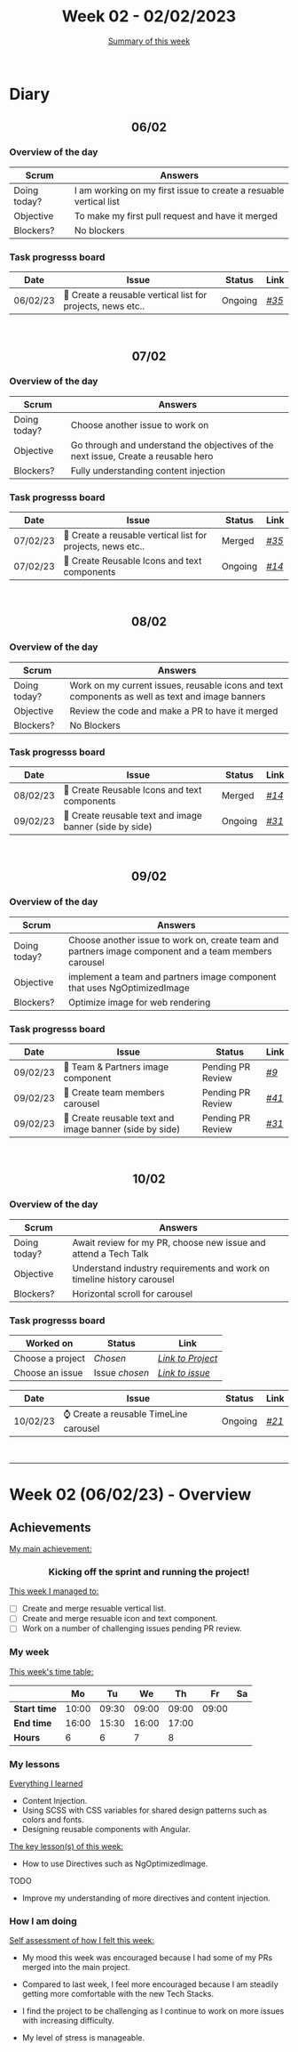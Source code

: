 

<!-- 
  Welcome to your weekly agenda.
  In this agenda, you will note down day to day progress.
-->

<h1 align="center">Week 02 - 02/02/2023</h1>

<p align="center"><a href="#summary">Summary of this week</a></p>

<br/>
<!-- 
  -- SECTION: OVERVIEW
  -- For each day, fill out your diary
  -->

<h1>Diary</h1>

<h2 align="center">06/02</h2>

### Overview of the day

<!-- Fill out the daily scrum table 
  -- Doing today? - What are you working on today?
  -- Objective?   - What do you hope to achieve today?
  -- Blockers?    - Any blockers? Anywhere you need help?
-->

| Scrum	       | Answers 	| 
|----------	   |-------	  |
| Doing today? | I am working on my first issue to create a resuable vertical list |
| Objective    | To make my first pull request and have it merged |
| Blockers?    | No blockers |

### Task progresss board

<!-- List all the tasks and bounties in progress this week -->

| Date     	| Issue 	| Status 	| Link 	|
|----------	|-------	|--------	|------	|
| 06/02/23 	| 🎨 Create a reusable vertical list for projects, news etc.. | Ongoing | *[#35](https://github.com/italanta/elewa-group/issues/35)* |

<br/>

<h2 align="center">07/02</h2>


### Overview of the day

| Scrum	 | Answers 	| 
|----------	|-------	|
| Doing today? | Choose another issue to work on |
| Objective | Go through and understand the objectives of the next issue, Create a reusable hero |
| Blockers? | Fully understanding content injection |


### Task progresss board

<!-- List all the tasks and bounties in progress this week -->

| Date     	| Issue 	| Status 	| Link 	|
|----------	|-------	|--------	|------	|
| 07/02/23 	| 🎨 Create a reusable vertical list for projects, news etc.. | Merged | *[#35](https://github.com/italanta/elewa-group/issues/35)* |
| 07/02/23 	| 🎨 Create Reusable Icons and text components | Ongoing | *[#14](https://github.com/italanta/elewa-group/issues/14)* |

<br/>

<h2 align="center">08/02</h2>


### Overview of the day

| Scrum	 | Answers 	| 
|----------	|-------	|
| Doing today? | Work on my current issues, reusable icons and text components as well as text and image banners |
| Objective | Review the code and make a PR to have it merged |
| Blockers? | No Blockers |


### Task progresss board

<!-- List all the tasks and bounties in progress this week -->

| Date     	| Issue 	| Status 	| Link 	|
|----------	|-------	|--------	|------	|
| 08/02/23 	| 🎨 Create Reusable Icons and text components | Merged | *[#14](https://github.com/italanta/elewa-group/issues/14)* |
| 09/02/23 	| 🎨 Create reusable text and image banner (side by side) | Ongoing | *[#31](https://github.com/italanta/elewa-group/issues/31)* |

<br/>

<h2 align="center">09/02</h2>


### Overview of the day

<!-- Fill out the daily scrum table 
  -- Doing today? - What are you working on today?
  -- Objective?   - What do you hope to achieve today?
  -- Blockers?    - Any blockers? Anywhere you need help?
-->

| Scrum	 | Answers 	| 
|----------	|-------	|
| Doing today? | Choose another issue to work on, create team and partners image component and a team members carousel |
| Objective | implement a team and partners image component that uses NgOptimizedImage |
| Blockers? | Optimize image for web rendering |


### Task progresss board

<!-- List all the tasks and bounties in progress this week -->

| Date     	| Issue 	| Status 	| Link 	|
|----------	|-------	|--------	|------	|
| 09/02/23 	| 🎨 Team & Partners image component | Pending PR Review | *[#9](https://github.com/italanta/elewa-group/issues/9)* |
| 09/02/23 	| 🎨 Create team members carousel | Pending PR Review | *[#41](https://github.com/italanta/elewa-group/issues/41)* |
| 09/02/23 	| 🎨 Create reusable text and image banner (side by side) | Pending PR Review | *[#31](https://github.com/italanta/elewa-group/issues/31)* |


<br/>

<h2 align="center">10/02</h2>


### Overview of the day

| Scrum	 | Answers 	| 
|----------	|-------	|
| Doing today? | Await review for my PR, choose new issue and attend a Tech Talk |
| Objective | Understand industry requirements and work on timeline history carousel |
| Blockers? | Horizontal scroll for carousel |


### Task progresss board

<!-- List all the tasks and bounties in progress this week -->

| Worked on 	| Status 	| Link 	|
|----------	|-------	|--------	|
| Choose a project | *Chosen* | *[Link to Project](https://github.com/italanta/elewa-group)* |
| Choose an issue | Issue *chosen* | *[Link to issue](https://github.com/italanta/elewa-group/issues/21)* |

| Date     	| Issue 	| Status 	| Link 	|
|----------	|-------	|--------	|------	|
| 10/02/23 	| ⌚ Create a reusable TimeLine carousel | Ongoing | *[#21](https://github.com/italanta/elewa-group/issues/21)* |

<br/>

<hr id="summary" />
<!-- Fill this section at the end of each week, -->

# Week 02 (06/02/23) - Overview

<!-- What was your main achievement -->
<h2>Achievements</h2>

<u>My main achievement:</u>

<!-- Write the achievement you are most proud off in one line! -->
<h3 align="center">Kicking off the sprint and running the project!</h3>

<!-- List all your achievement -->
<u>This week I managed to:</u>

- [ ] Create and merge resuable vertical list.
- [ ] Create and merge resuable icon and text component.
- [ ] Work on a number of challenging issues pending PR review.

### My week
<!-- Keep track of your time table daily -->
<u>This week's time table:</u>

|                | Mo | Tu 	| We 	| Th    | Fr | Sa |
|---             |---	|---	|---  |---    |--- |--- |
| **Start time** | 10:00 | 09:30 | 09:00 | 09:00 | 09:00 |  |
| **End time**	 | 16:00 | 15:30 | 16:00 | 17:00 |  |  |
| **Hours**	     | 6 | 6 | 7   | 8     |  |   |

### My lessons
<!-- What did I learn? -->
<u>Everything I learned</u>
- Content Injection.
- Using SCSS with CSS variables for shared design patterns such as colors and fonts.
- Designing reusable components with Angular.

<u>The key lesson(s) of this week:</u>
- How to use Directives such as NgOptimizedImage.

TODO
- Improve my understanding of more directives and content injection.

### How I am doing
<!-- How did you feel? -->
<u>Self assessment of how I felt this week:</u>

- My mood this week was encouraged because I had some of my PRs merged into the main project.
  
- Compared to last week, I feel more encouraged because I am steadily getting more comfortable with the new Tech Stacks.

- I find the project to be challenging as I continue to work on more issues with increasing difficulty.

- My level of stress is manageable.
